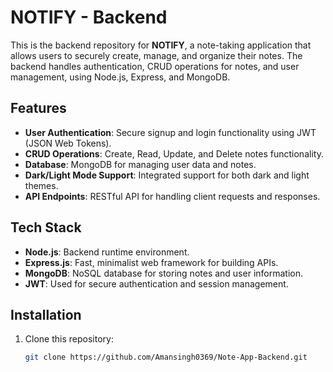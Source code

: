 # NOTIFY - Backend

This is the backend repository for **NOTIFY**, a note-taking application that allows users to securely create, manage, and organize their notes. The backend handles authentication, CRUD operations for notes, and user management, using Node.js, Express, and MongoDB.

## Features
- **User Authentication**: Secure signup and login functionality using JWT (JSON Web Tokens).
- **CRUD Operations**: Create, Read, Update, and Delete notes functionality.
- **Database**: MongoDB for managing user data and notes.
- **Dark/Light Mode Support**: Integrated support for both dark and light themes.
- **API Endpoints**: RESTful API for handling client requests and responses.

## Tech Stack
- **Node.js**: Backend runtime environment.
- **Express.js**: Fast, minimalist web framework for building APIs.
- **MongoDB**: NoSQL database for storing notes and user information.
- **JWT**: Used for secure authentication and session management.

## Installation
1. Clone this repository:
   ```bash
   git clone https://github.com/Amansingh0369/Note-App-Backend.git
